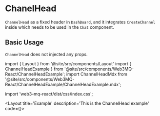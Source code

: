 # ChanelHead
`ChannelHead` as a fixed header in `DashBoard`, and it integrates `CreateChannel` inside which needs to be used in the `Chat` component.

## Basic Usage

`ChannelHead` does not injected any props.

import { Layout } from '@site/src/components/Layout'
import { ChannelHeadExample } from '@site/src/components/Web3MQ-React/ChannelHeadExample';
import ChannelHeadMdx from '@site/src/components/Web3MQ-React/ChannelHeadExample/ChannelHeadExample.mdx';

import 'web3-mq-react/dist/css/index.css';

<Layout
title='Example'
description='This is the ChannelHead example'
code={<ChannelHeadMdx />}>
<ChannelHeadExample />
</Layout>
